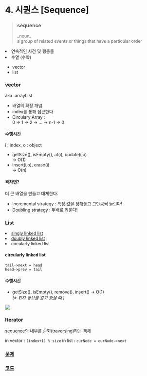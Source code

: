 # 4. 시퀀스 [Sequence]
> <h3>sequence</h3> 
> _noun_ <br> a group of related events or things that have a particular order
<li>연속적인 사건 및 행동들</li>
<li>수열 (수학)</li>

- vector
- list

### vector
aka. arrayList

- 배열의 확장 개념
- index를 통해 접근한다
- Circulary Array :<br> 0 -> 1 -> 2 -> ... -> n-1 -> 0

#### 수행시간
i : index, o : object
- getSize(), isEmpty(), at(i), update(i,o) <br> -> O(1)
- insert(i,o), erase(i) <br> -> O(n)

#### 꽉차면?

더 큰 배열을 만들고 대체한다.
- Incremental strategy : 특정 값을 정해놓고 그만큼씩 늘린다!
- Doubling strategy : 두배로 키운다!

### List
<li> <a href = https://github.com/Landvibe-DataStructure-2024/StudyNotes/blob/main/w02/SinglyLinkedList.md > singly linked list</a> </li>
<li> <a href = https://github.com/Landvibe-DataStructure-2024/StudyNotes/blob/main/w02/DoublyLinkedList.md >doubly linked list</a> </li>
<li> circularly linked list </li>


#### circularly linked list

```
tail->next = head
head->prev = tail
```

#### 수행시간
- getSize(), isEmpty(), remove(), insert() -> O(1) <br> _(※ 위치 정보를 알고 있을 때 )_

![](https://velog.velcdn.com/images/genius00hwan/post/e6aa4eb3-1356-48ed-b0c8-f8a4cd95f8d3/image.png)

### Iterator

sequence의 내부를 순회(traversing)하는 객체

in vector : `(index+1) % size`
in list : `curNode = curNode->next`

### <a href="https://github.com/Landvibe-DataStructure-2024/references/blob/master/%EC%83%98%ED%94%8C%202023-1/week05/prob-W5_P1.pdf"> 문제</a>
### <a href="https://github.com/Landvibe-DataStructure-2024/references/blob/master/2023-1%EC%BD%94%EB%93%9C/w05/w5p1.cpp">코드</a>